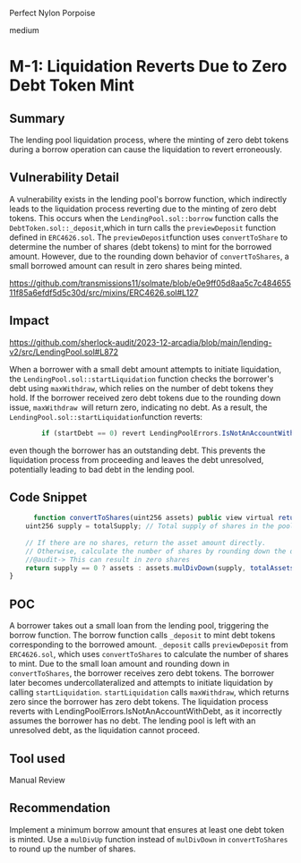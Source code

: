 Perfect Nylon Porpoise

medium

# M-1: Liquidation Reverts Due to Zero Debt Token Mint

## Summary
The lending pool liquidation process, where the minting of zero debt tokens during a borrow operation can cause the liquidation to revert erroneously.

## Vulnerability Detail
A vulnerability exists in the lending pool's borrow function, which indirectly leads to the liquidation process reverting due to the minting of zero debt tokens. This occurs when the `LendingPool.sol::borrow` function calls the `DebtToken.sol::_deposit`,which in turn calls the `previewDeposit` function defined in `ERC4626.sol`. The `previewDeposit`function uses `convertToShare` to determine the number of shares (debt tokens) to mint for the borrowed amount. However, due to the rounding down behavior of `convertToShares`, a small borrowed amount can result in zero shares being minted.

https://github.com/transmissions11/solmate/blob/e0e9ff05d8aa5c7c48465511f85a6efdf5d5c30d/src/mixins/ERC4626.sol#L127

## Impact

https://github.com/sherlock-audit/2023-12-arcadia/blob/main/lending-v2/src/LendingPool.sol#L872

When a borrower with a small debt amount attempts to initiate liquidation, the `LendingPool.sol::startLiquidation` function checks the borrower's debt using `maxWithdraw`, which relies on the number of debt tokens they hold. If the borrower received zero debt tokens due to the rounding down issue, `maxWithdraw `will return zero, indicating no debt. As a result, the `LendingPool.sol::startLiquidation`function reverts:
```javascript
        if (startDebt == 0) revert LendingPoolErrors.IsNotAnAccountWithDebt();
```
 even though the borrower has an outstanding debt. This prevents the liquidation process from proceeding and leaves the debt unresolved, potentially leading to bad debt in the lending pool.

## Code Snippet
```javascript
      function convertToShares(uint256 assets) public view virtual returns (uint256) {
    uint256 supply = totalSupply; // Total supply of shares in the pool.
    
    // If there are no shares, return the asset amount directly.
    // Otherwise, calculate the number of shares by rounding down the division.
    //@audit-> This can result in zero shares
    return supply == 0 ? assets : assets.mulDivDown(supply, totalAssets());
}
```
## POC
A borrower takes out a small loan from the lending pool, triggering the borrow function.
The borrow function calls `_deposit` to mint debt tokens corresponding to the borrowed amount.
`_deposit` calls `previewDeposit` from `ERC4626.sol`, which uses `convertToShares` to calculate the number of shares to mint.
Due to the small loan amount and rounding down in `convertToShares`, the borrower receives zero debt tokens.
The borrower later becomes undercollateralized and attempts to initiate liquidation by calling `startLiquidation`.
`startLiquidation` calls `maxWithdraw`, which returns zero since the borrower has zero debt tokens.
The liquidation process reverts with LendingPoolErrors.IsNotAnAccountWithDebt, as it incorrectly assumes the borrower has no debt.
The lending pool is left with an unresolved debt, as the liquidation cannot proceed.

## Tool used
Manual Review


## Recommendation
Implement a minimum borrow amount that ensures at least one debt token is minted.
Use a `mulDivUp` function instead of `mulDivDown` in `convertToShares` to round up the number of shares.